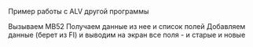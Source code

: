Пример работы с ALV другой программы

Вызываем MB52
Получаем данные из нее и список полей
Добавляем данные (берет из FI) и выводим на экран все поля - и старые и новые

